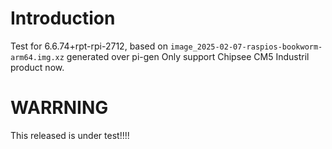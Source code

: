 # Introduction
Test for 6.6.74+rpt-rpi-2712, based on `image_2025-02-07-raspios-bookworm-arm64.img.xz` generated over pi-gen
Only support Chipsee CM5 Industril product now.
# WARRNING
This released is under test!!!!
